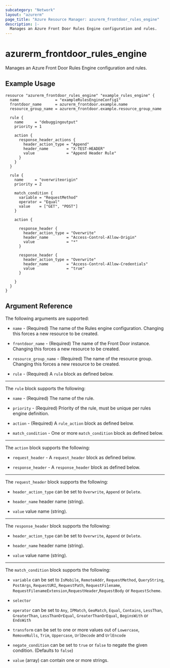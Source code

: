 ```yaml
---
subcategory: "Network"
layout: "azurerm"
page_title: "Azure Resource Manager: azurerm_frontdoor_rules_engine"
description: |-
  Manages an Azure Front Door Rules Engine configuration and rules.
---
```


# azurerm_frontdoor_rules_engine

Manages an Azure Front Door Rules Engine configuration and rules.

## Example Usage

```hcl
resource "azurerm_frontdoor_rules_engine" "example_rules_engine" {
  name                = "exampleRulesEngineConfig1"
  frontdoor_name      = azurerm_frontdoor.example.name
  resource_group_name = azurerm_frontdoor.example.resource_group_name

  rule {
    name     = "debuggingoutput"
    priority = 1

    action {
      response_header_actions {
        header_action_type = "Append"
        header_name        = "X-TEST-HEADER"
        value              = "Append Header Rule"
      }
    }
  }

  rule {
    name     = "overwriteorigin"
    priority = 2

    match_condition {
      variable = "RequestMethod"
      operator = "Equal"
      value    = ["GET", "POST"]
    }

    action {

      response_header {
        header_action_type = "Overwrite"
        header_name        = "Access-Control-Allow-Origin"
        value              = "*"
      }

      response_header {
        header_action_type = "Overwrite"
        header_name        = "Access-Control-Allow-Credentials"
        value              = "true"
      }

    }
  }
}
```

## Argument Reference

The following arguments are supported:

* `name` - (Required) The name of the Rules engine configuration. Changing this forces a new resource to be created.

* `frontdoor_name` - (Required) The name of the Front Door instance. Changing this forces a new resource to be created.

* `resource_group_name` - (Required) The name of the resource group. Changing this forces a new resource to be created.

* `rule` - (Required) A `rule` block as defined below.

---

The `rule` block supports the following:

* `name` - (Required) The name of the rule.

* `priority` - (Required) Priority of the rule, must be unique per rules engine definition.

* `action` - (Required) A `rule_action` block as defined below.

* `match_condition` - One or more `match_condition` block as defined below.

---

The `action` block supports the following:

* `request_header` - A `request_header` block as defined below.

* `response_header` - A `response_header` block as defined below.

---

The `request_header` block supports the following:

* `header_action_type` can be set to `Overwrite`, `Append` or `Delete`.

* `header_name` header name (string).

* `value` value name (string).

---

The `response_header` block supports the following:

* `header_action_type` can be set to `Overwrite`, `Append` or `Delete`.

* `header_name` header name (string).

* `value` value name (string).

---

The `match_condition` block supports the following:

* `variable` can be set to `IsMobile`, `RemoteAddr`, `RequestMethod`, `QueryString`, `PostArgs`, `RequestURI`, `RequestPath`, `RequestFilename`, `RequestFilenameExtension`,`RequestHeader`,`RequestBody` or `RequestScheme`.

* `selector`

* `operator` can be set to `Any`, `IPMatch`, `GeoMatch`, `Equal`, `Contains`, `LessThan`, `GreaterThan`, `LessThanOrEqual`, `GreaterThanOrEqual`, `BeginsWith` or `EndsWith`

* `transform` can be set to one or more values out of `Lowercase`, `RemoveNulls`, `Trim`, `Uppercase`, `UrlDecode` and `UrlEncode`

* `negate_condition` can be set to `true` or `false` to negate the given condition. (Defaults to `false`)

* `value` (array) can contain one or more strings.
